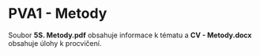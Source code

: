 # PVA1 - Metody

Soubor **5S. Metody.pdf** obsahuje informace k tématu a **CV - Metody.docx** obsahuje úlohy k procvičení.
